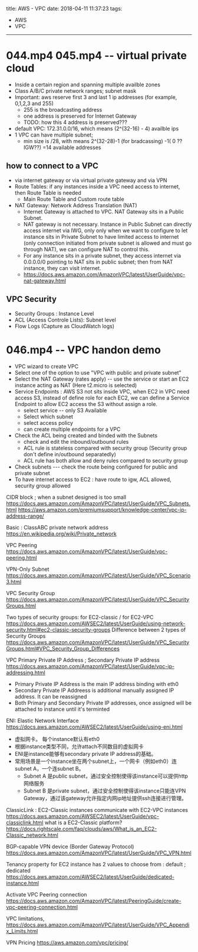 title: AWS - VPC
date: 2018-04-11 11:37:23
tags:
- AWS
- VPC
---

# 044.mp4 045.mp4 -- virtual private cloud

* Inside a certain region and spanning multiple availble zones
* Class A/B/C private network ranges; subnet mask
* Important: aws reserve first 3 and last 1 ip addresses (for example, 0,1,2,3 and 255)
   * 255 is the broadcasting address
   * one address is preserved for Internet Gateway
   * TODO: how this 4 address is preserved???
* default VPC: 172.31.0.0/16, which means (2^(32-16) - 4) availble ips
* 1 VPC can have multiple subnet;
   * min size is /28, with means 2^(32-28)-1 (for bradcassing) -1( 0 ?? IGW??) =14 available addresses

## how to connect to a VPC

* via internet gateway or via virtual private gateway and via VPN
* Route Tables: if any instances inside a VPC need access to internet, then Route Table is needed
   * Main Route Table and Custom route table
* NAT Gateway: Network Address Translation (NAT)
   * Internet Gateway is attached to VPC. NAT Gateway sits in a Public Subnet.
   * NAT gateway is not necessary. Instance in Public Subnet can directly access internet via IWG, only only when we want to configure to let instance sits in Private Subnet to have limited access to internet (only connection initiated from private subnet is allowed and must go through NAT), we can configure NAT to control this.
   * For any instance sits in a private subnet, they access internet via 0.0.0.0/0 pointing to NAT sits in public subnet; then from NAT instance, they can visit internet.
   * https://docs.aws.amazon.com/AmazonVPC/latest/UserGuide/vpc-nat-gateway.html

## VPC Security

* Security Groups : Instance Level
* ACL (Access Controle Lists): Subnet level
* Flow Logs (Capture as CloudWatch logs)


# 046.mp4 -- VPC handon demo

* VPC wizard to create VPC
* Select one of the option to use "VPC with public and private subnet"
* Select the NAT Gateway (rates apply) -- use the service or start an EC2 instance acting as NAT (Here t2.micro is selected)
* Service Endpoints : AWS S3 not sits inside VPC, when EC2 in VPC need access S3, instead of define role for each EC2, we can define a Service Endpoint to allow EC2 access the S3 without assign a role.
  * select service -- only S3 Available
  * Select which subnet
  * select access policy
  * can create multiple endpoints for a VPC
* Check the ACL being created and binded with the Subnets
  * check and edit the inbound/outbound rules
  * ACL rule is stateless compared with security group (Security group don't define in/outbound separatedly)
  * ACL rule has both allow and deny rules compared to security group
* Check subnets --- check the route being configured for public and private subnet
* To have internet access to EC2 : have route to igw,  ACL allowed, security group allowed


CIDR block ; when a subnet designed is too small
https://docs.aws.amazon.com/AmazonVPC/latest/UserGuide/VPC_Subnets.html
https://aws.amazon.com/premiumsupport/knowledge-center/vpc-ip-address-range/

Basic : ClassABC private network address
https://en.wikipedia.org/wiki/Private_network


VPC Peering
https://docs.aws.amazon.com/AmazonVPC/latest/UserGuide/vpc-peering.html

VPN-Only Subnet
https://docs.aws.amazon.com/AmazonVPC/latest/UserGuide/VPC_Scenario3.html

VPC Security Group
https://docs.aws.amazon.com/AmazonVPC/latest/UserGuide/VPC_SecurityGroups.html

Two types of security groups: for EC2-classic / for EC2-VPC https://docs.aws.amazon.com/AWSEC2/latest/UserGuide/using-network-security.html#ec2-classic-security-groups
Difference between 2 types of Security Groups
https://docs.aws.amazon.com/AmazonVPC/latest/UserGuide/VPC_SecurityGroups.html#VPC_Security_Group_Differences

VPC Primary Private IP Address ; Secondary Private IP address
https://docs.aws.amazon.com/AmazonVPC/latest/UserGuide/vpc-ip-addressing.html
* Primary Private IP Address is the main IP address binding with eth0
* Secondary Private IP Addreess is additional manually assigned IP address. It can be reassigned
* Both Primary and Secondary Private IP addresses, once assigned will be attached to instance until it's terminted  

ENI: Elastic Network Interface
https://docs.aws.amazon.com/AWSEC2/latest/UserGuide/using-eni.html
* 虚拟网卡。 每个instance默认有eth0
* 根据instance类型不同，允许attach不同数目的虚拟网卡
* ENI是instance能够有secondary private IP address的基础。
* 常用场景是一个instance坐在两个subnet上，一个网卡（例如eth0）连subnet A，一个连subnet B。
    * Subnet A 是public subnet，通过安全控制使得该instance可以提供http网络服务
    * Subnet B 是private subnet，通过安全控制使得该instance只能连VPN Gateway，通过该gateway允许指定内网ip地址提供ssh连接进行管理。

ClassicLink : EC2-Classic instances communicate with EC2-VPC instances
https://docs.aws.amazon.com/AWSEC2/latest/UserGuide/vpc-classiclink.html
what is a EC2-Classic platform?
https://docs.rightscale.com/faq/clouds/aws/What_is_an_EC2-Classic_network.html

BGP-capable VPN device (Border Gateway Protocol)
https://docs.aws.amazon.com/AmazonVPC/latest/UserGuide/VPC_VPN.html

Tenancy property for EC2 instance has 2 values to choose from : default ; dedicated
https://docs.aws.amazon.com/AWSEC2/latest/UserGuide/dedicated-instance.html

Activate VPC Peering connection
https://docs.aws.amazon.com/AmazonVPC/latest/PeeringGuide/create-vpc-peering-connection.html

VPC limitations,
https://docs.aws.amazon.com/AmazonVPC/latest/UserGuide/VPC_Appendix_Limits.html


VPN Pricing
https://aws.amazon.com/vpc/pricing/
